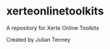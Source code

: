 xerteonlinetoolkits
===================

A repository for Xerte Online Toolkits

Created by Julian Tenney
